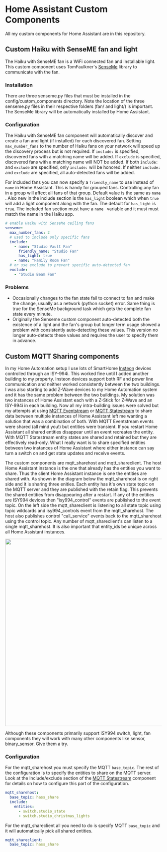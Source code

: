 # Home Assistant Custom Components
All my custom components for Home Assistant are in this repository.

## Custom Haiku with SenseME fan and light
The Haiku with SenseME fan is a WiFi connected fan and installable light. This custom component uses TomFaulkner's [SenseMe](https://github.com/TomFaulkner/SenseMe) library to communicate with the fan.

### Installation
There are three senseme.py files that must be installed in the config/custom_components directory. Note the location of the three senseme.py files in their respective folders (fan/ and light/) is important. The SenseMe library will be automatically installed by Home Assistant.

### Configuration
The Haiku with SenseME fan component will automatically discover and create a fan and light (if installed) for each discovered fan. Setting ```max_number_fans``` to the number of Haiku fans on your network will speed up the discovery process but is not required. If ```include:``` is specified, discovered fans with a matching name will be added. If ```exclude``` is specified, discovered fans with a matching name will NOT be added. If both ```include:``` and ```exclude``` are specified, only ```include:``` will be honored. If neither ```include:``` and ```exclude``` are specified, all auto-detected fans will be added.

For included fans you can now specify a ```friendly_name``` to use instead of ```name``` in Home Assistant. This is handy for grouped fans. Controlling any fan in a group will affect all fans of that group. Default value is the same as ```name ```. Also new in the include section is the ```has_light``` boolean which when ```true``` will add a light component along with the fan. The default for ```has_light``` is ```true```. The included fan section must have a ```name ``` variable and it must must match the name in the Haiku app.
```yaml
# enable Haiku with SenseMe ceiling fans
senseme:
  max_number_fans: 2
  # used to include only specific fans
  include:
    - name: "Studio Vault Fan"
      friendly_name: "Studio Fan"
      has_light: true
    - name: "Family Room Fan"
  # or use exclude to prevent specific auto-detected fan
  exclude:
    - "Studio Beam Fan"
```

### Problems
* Occasionally changes to the fan state fail to connect to fan and make the change, usually as a network (python socket) error. Same thing is true for the SenseMe background task which gets the complete fan state every minute.
* Originally the Senseme custom component auto-detected both the existence of a light and the fan's group but longer term usage showed a problem with consistently auto-detecting these values. This version no longer auto-detects these values and requires the user to specify them in advance.

## Custom MQTT Sharing components
In my Home Automation setup I use lots of SmartHome [Insteon](https://www.smarthome.com/insteon.html) devices controlled through an ISY-994i. This worked fine until I added another building to my property. Insteon devices support both RF and power line communication and neither worked consistently between the two buildings. I was also starting to add Z-Wave devices to my Home Automation system and it has the same problem between the two buildings. My solution was two instances of Home Assistant each with a Z-Stick for Z-Wave and an ISY-994i in each building. Now all my intra-building issues were solved but my attempts at using [MQTT Eventstream](https://www.home-assistant.io/components/mqtt_eventstream/) or [MQTT Statestream](https://www.home-assistant.io/components/mqtt_statestream/) to share data between multiple instances of Home Assistant left me wanting a solution that was a combination of both. With MQTT Eventstream events were shared (all mind you!) but entities were transient. If you restart Home Assistant all shared entities disappear until an event recreates the entity. With MQTT Statestream entity states are shared and retained but they are effectively read-only. What I really want is to share specified entities between two instances of Home Assistant where either instance can say turn a switch on and get state updates and receive events.

The custom components are mqtt_sharehost and mqtt_shareclient. The host Home Assistant instance is the one that already has the entities you want to share. Thus the client Home Assistant instance is one the entities are shared with. As shown in the diagram below the mqtt_sharehost is on right side and it is sharing three enities. Each entity has it's own state topic on the MQTT server and they are published with the retain flag. This prevents the shared entities from disappearing after a restart. If any of the entities are ISY994 devices then "isy994_control" events are published to the event topic. On the left side the mqtt_shareclient is listening to all state topic using topic wildcards and isy994_controls event from the mqtt_sharehost. The host also publishes control "call_service" events back to the mqtt_sharehost using the control topic. Any number of mqtt_shareclient's can listen to a single mqtt_sharehost. It is also important that entity_ids be unique across all Home Assistant instances.

<img src="meta/MQTT-Diagram.png" width="600">

Although these components primarily support ISY994 switch, light, fan components they will work with many other components like sensor, binary_sensor. Give them a try.

### Configuration
For the mqtt_sharehost you must specify the MQTT ```base_topic```. The rest of the configuration is to specify the entities to share on the MQTT server. Look at the Include/exclude section of the [MQTT Statestream](https://www.home-assistant.io/components/mqtt_statestream/) component for details on how to configure this part of the configuration.

```yaml
mqtt_sharehost:
  base_topic: hass_share
  include:
    entities:
      - switch.studio_state
      - switch.studio_christmas_lights
```

For the mqtt_shareclient all you need to do is specify MQTT ```base_topic``` and it will automatically pick all shared entities.
```yaml
mqtt_shareclient:
  base_topic: hass_share
```
